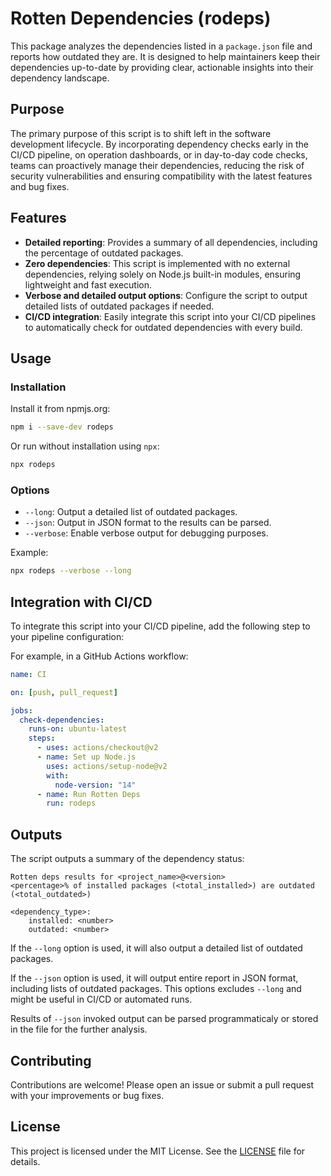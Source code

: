# Rotten Dependencies (rodeps)

This package analyzes the dependencies listed in a `package.json` file and reports how outdated they are. It is designed to help maintainers keep their dependencies up-to-date by providing clear, actionable insights into their dependency landscape.

## Purpose

The primary purpose of this script is to shift left in the software development lifecycle. By incorporating dependency checks early in the CI/CD pipeline, on operation dashboards, or in day-to-day code checks, teams can proactively manage their dependencies, reducing the risk of security vulnerabilities and ensuring compatibility with the latest features and bug fixes.

## Features

- **Detailed reporting**: Provides a summary of all dependencies, including the percentage of outdated packages.
- **Zero dependencies**: This script is implemented with no external dependencies, relying solely on Node.js built-in modules, ensuring lightweight and fast execution.
- **Verbose and detailed output options**: Configure the script to output detailed lists of outdated packages if needed.
- **CI/CD integration**: Easily integrate this script into your CI/CD pipelines to automatically check for outdated dependencies with every build.

## Usage

### Installation

Install it from npmjs.org:

```sh
npm i --save-dev rodeps
```

Or run without installation using `npx`:

```sh
npx rodeps
```

### Options

- `--long`: Output a detailed list of outdated packages.
- `--json`: Output in JSON format to the results can be parsed.
- `--verbose`: Enable verbose output for debugging purposes.

Example:

```sh
npx rodeps --verbose --long
```

## Integration with CI/CD

To integrate this script into your CI/CD pipeline, add the following step to your pipeline configuration:

For example, in a GitHub Actions workflow:

```yaml
name: CI

on: [push, pull_request]

jobs:
  check-dependencies:
    runs-on: ubuntu-latest
    steps:
      - uses: actions/checkout@v2
      - name: Set up Node.js
        uses: actions/setup-node@v2
        with:
          node-version: "14"
      - name: Run Rotten Deps
        run: rodeps
```

## Outputs

The script outputs a summary of the dependency status:

```
Rotten deps results for <project_name>@<version>
<percentage>% of installed packages (<total_installed>) are outdated (<total_outdated>)

<dependency_type>:
    installed: <number>
    outdated: <number>
```

If the `--long` option is used, it will also output a detailed list of outdated packages.

If the `--json` option is used, it will output entire report in JSON format, including lists of outdated packages. This options excludes `--long` and might be useful in CI/CD or automated runs.

Results of `--json` invoked output can be parsed programmaticaly or stored in the file for the further analysis.

## Contributing

Contributions are welcome! Please open an issue or submit a pull request with your improvements or bug fixes.

## License

This project is licensed under the MIT License. See the [LICENSE](LICENSE) file for details.
